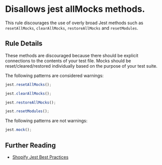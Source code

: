 # Disallows jest allMocks methods.

This rule discourages the use of overly broad Jest methods such as `resetAllMocks`, `clearAllMocks`, `restoreAllMocks` and `resetModules`.

## Rule Details

These methods are discouraged because there should be explicit connections to the contents of your test file. Mocks should be reset/cleared/restored individually based on the purpose of your test suite.

The following patterns are considered warnings:

```js
jest.resetAllMocks();
```

```js
jest.clearAllMocks();
```

```js
jest.restoreAllMocks();
```

```js
jest.resetModules();
```

The following patterns are not warnings:

```js
jest.mock();
```

## Further Reading

- [Shopify Jest Best Practices](https://github.com/Shopify/web-foundation/blob/master/handbook/Best%20practices/Jest.md#best-practices)
